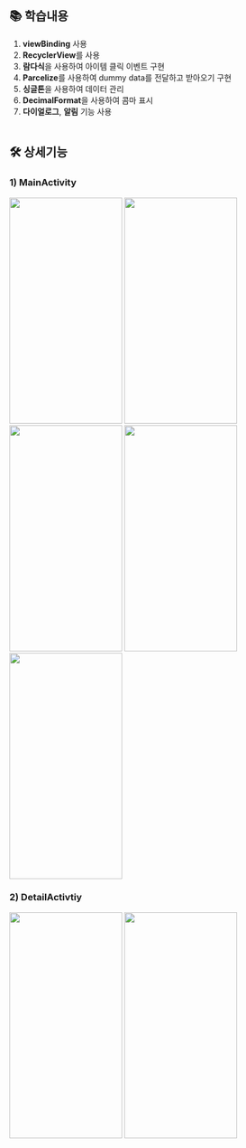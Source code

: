 ## 📚 학습내용
1. **viewBinding** 사용
2. **RecyclerView**를 사용
4. **람다식**을 사용하여 아이템 클릭 이벤트 구현
5. **Parcelize**를 사용하여 dummy data를 전달하고 받아오기 구현
7. **싱글톤**을 사용하여 데이터 관리
8. **DecimalFormat**을 사용하여 콤마 표시
9. **다이얼로그**, **알림** 기능 사용</br></br>

## 🛠️ 상세기능
### 1) MainActivity

<img src="https://github.com/wndnjs00/CarrotMarket/assets/89961868/ab810b20-58a7-43ca-90e8-a9532314015d" width="200" height="400">


<img src="https://github.com/wndnjs00/CarrotMarket/assets/89961868/4c943a69-6bab-4a16-a609-4e9a8db2abc5" width="200" height="400">


<img src="https://github.com/wndnjs00/CarrotMarket/assets/89961868/6756ca79-7625-462e-8c49-2f6d018ca67a" width="200" height="400">


<img src="https://github.com/wndnjs00/CarrotMarket/assets/89961868/6c521f8a-87b0-43f4-9775-7e9de31d4ff6" width="200" height="400">


<img src="https://github.com/wndnjs00/CarrotMarket/assets/89961868/d11adfcc-62b2-41f4-9da7-a5ab8bfe19a7" width="200" height="400">



### 2) DetailActivtiy

<img src="https://github.com/wndnjs00/CarrotMarket/assets/89961868/b1fdbbfe-dda6-41c5-bdf5-bdc90474e38c" width="200" height="400">

<img src="https://github.com/wndnjs00/CarrotMarket/assets/89961868/b1fdbbfe-dda6-41c5-bdf5-bdc90474e38c" width="200" height="400">
